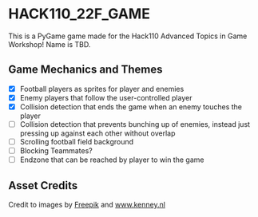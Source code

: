 # HACK110_22F_GAME

This is a PyGame game made for the Hack110 Advanced Topics in Game Workshop! Name is TBD.

## Game Mechanics and Themes
- [X] Football players as sprites for player and enemies
- [X] Enemy players that follow the user-controlled player 
- [X] Collision detection that ends the game when an enemy touches the player
- [ ] Collision detection that prevents bunching up of enemies, instead just pressing up against each other without overlap
- [ ] Scrolling football field background 
- [ ] Blocking Teammates?
- [ ] Endzone that can be reached by player to win the game 

## Asset Credits
Credit to images by <a href="https://www.freepik.com/free-vector/american-football-field-top-view_11684074.htm#query=football%20field&position=0&from_view=keyword#position=0&query=football%20field">Freepik</a> and www.kenney.nl